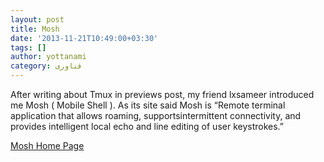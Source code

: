 ```yaml
---
layout: post
title: Mosh
date: '2013-11-21T10:49:00+03:30'
tags: []
author: yottanami
category: فناوری
---
```

After writing about Tmux in previews post, my friend lxsameer introduced me Mosh ( Mobile Shell ).
As its site said Mosh is “Remote terminal application that allows roaming, supportsintermittent connectivity, and provides intelligent local echo and line editing of user keystrokes.”

[Mosh Home Page](http://mosh.mit.edu)
